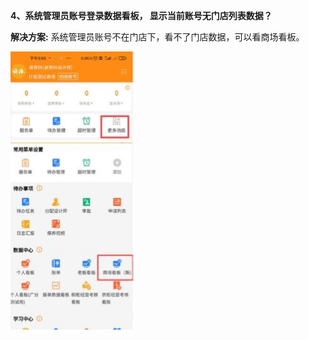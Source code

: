 <a name="bookmark103"></a>**4、系统管理员账号登录数据看板， 显示当前账号无门店列表数据？**

**解决方案:** 系统管理员账号不在门店下，看不了门店数据，可以看商场看板。

![](Aspose.Words.fa286b88-274f-4235-b8af-812c2ff911ac.005.jpeg)

